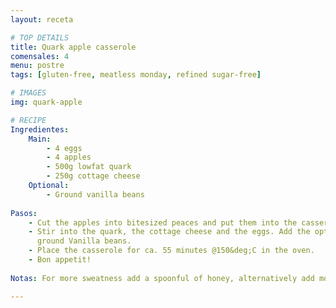```yaml
---
layout: receta

# TOP DETAILS
title: Quark apple casserole
comensales: 4
menu: postre
tags: [gluten-free, meatless monday, refined sugar-free]

# IMAGES
img: quark-apple

# RECIPE
Ingredientes:
    Main:
        - 4 eggs
        - 4 apples
        - 500g lowfat quark
        - 250g cottage cheese
    Optional:
        - Ground vanilla beans
        
Pasos:
    - Cut the apples into bitesized peaces and put them into the casserole dish.
    - Stir into the quark, the cottage cheese and the eggs. Add the optional
      ground Vanilla beans.
    - Place the casserole for ca. 55 minutes @150&deg;C in the oven.
    - Bon appetit!
  
Notas: For more sweatness add a spoonful of honey, alternatively add more apples or a banana.

---
```


